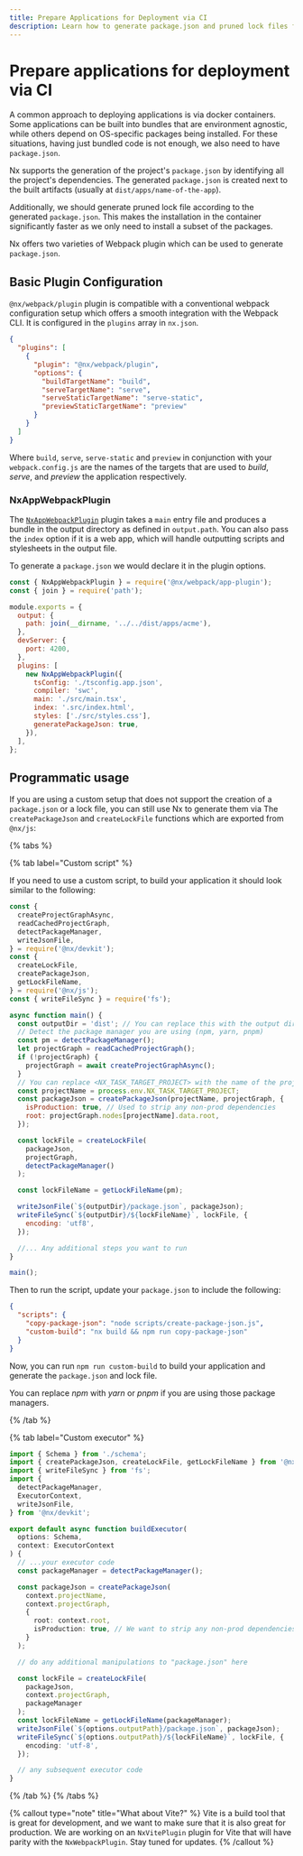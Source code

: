 ```yaml
---
title: Prepare Applications for Deployment via CI
description: Learn how to generate package.json and pruned lock files for your Nx applications to optimize container-based deployments in CI environments.
---
```


# Prepare applications for deployment via CI

A common approach to deploying applications is via docker containers. Some applications can be built into bundles that are environment agnostic, while others depend on OS-specific packages being installed. For these situations, having just bundled code is not enough, we also need to have `package.json`.

Nx supports the generation of the project's `package.json` by identifying all the project's dependencies. The generated `package.json` is created next to the built artifacts (usually at `dist/apps/name-of-the-app`).

Additionally, we should generate pruned lock file according to the generated `package.json`. This makes the installation in the container significantly faster as we only need to install a subset of the packages.

Nx offers two varieties of Webpack plugin which can be used to generate `package.json`.

## Basic Plugin Configuration

`@nx/webpack/plugin` plugin is compatible with a conventional webpack configuration setup which offers a smooth integration with the Webpack CLI.
It is configured in the `plugins` array in `nx.json`.

```json {% fileName="nx.json" %}
{
  "plugins": [
    {
      "plugin": "@nx/webpack/plugin",
      "options": {
        "buildTargetName": "build",
        "serveTargetName": "serve",
        "serveStaticTargetName": "serve-static",
        "previewStaticTargetName": "preview"
      }
    }
  ]
}
```

Where `build`, `serve`, `serve-static` and `preview` in conjunction with your `webpack.config.js` are the names of the targets that are used to _build_, _serve_, and _preview_ the application respectively.

### NxAppWebpackPlugin

The [`NxAppWebpackPlugin`](/recipes/webpack/webpack-plugins#nxappwebpackplugin) plugin takes a `main` entry file and produces a bundle in the output directory as defined in `output.path`. You can also pass the `index` option if it is a web app, which will handle outputting scripts and stylesheets in the output file.

To generate a `package.json` we would declare it in the plugin options.

```js {% fileName="apps/acme/app/webpack.config.js" %}
const { NxAppWebpackPlugin } = require('@nx/webpack/app-plugin');
const { join } = require('path');

module.exports = {
  output: {
    path: join(__dirname, '../../dist/apps/acme'),
  },
  devServer: {
    port: 4200,
  },
  plugins: [
    new NxAppWebpackPlugin({
      tsConfig: './tsconfig.app.json',
      compiler: 'swc',
      main: './src/main.tsx',
      index: '.src/index.html',
      styles: ['./src/styles.css'],
      generatePackageJson: true,
    }),
  ],
};
```

## Programmatic usage

If you are using a custom setup that does not support the creation of a `package.json` or a lock file, you can still use Nx to generate them via The `createPackageJson` and `createLockFile` functions which are exported from `@nx/js`:

{% tabs %}

{% tab label="Custom script" %}

If you need to use a custom script, to build your application it should look similar to the following:

```javascript {% fileName="scripts/create-package-json.js" %}
const {
  createProjectGraphAsync,
  readCachedProjectGraph,
  detectPackageManager,
  writeJsonFile,
} = require('@nx/devkit');
const {
  createLockFile,
  createPackageJson,
  getLockFileName,
} = require('@nx/js');
const { writeFileSync } = require('fs');

async function main() {
  const outputDir = 'dist'; // You can replace this with the output directory you want to use
  // Detect the package manager you are using (npm, yarn, pnpm)
  const pm = detectPackageManager();
  let projectGraph = readCachedProjectGraph();
  if (!projectGraph) {
    projectGraph = await createProjectGraphAsync();
  }
  // You can replace <NX_TASK_TARGET_PROJECT> with the name of the project if you want.
  const projectName = process.env.NX_TASK_TARGET_PROJECT;
  const packageJson = createPackageJson(projectName, projectGraph, {
    isProduction: true, // Used to strip any non-prod dependencies
    root: projectGraph.nodes[projectName].data.root,
  });

  const lockFile = createLockFile(
    packageJson,
    projectGraph,
    detectPackageManager()
  );

  const lockFileName = getLockFileName(pm);

  writeJsonFile(`${outputDir}/package.json`, packageJson);
  writeFileSync(`${outputDir}/${lockFileName}`, lockFile, {
    encoding: 'utf8',
  });

  //... Any additional steps you want to run
}

main();
```

Then to run the script, update your `package.json` to include the following:

```json {% fileName="package.json" %}
{
  "scripts": {
    "copy-package-json": "node scripts/create-package-json.js",
    "custom-build": "nx build && npm run copy-package-json"
  }
}
```

Now, you can run `npm run custom-build` to build your application and generate the `package.json` and lock file.

You can replace _npm_ with _yarn_ or _pnpm_ if you are using those package managers.

{% /tab %}

{% tab label="Custom executor" %}

```typescript
import { Schema } from './schema';
import { createPackageJson, createLockFile, getLockFileName } from '@nx/js';
import { writeFileSync } from 'fs';
import {
  detectPackageManager,
  ExecutorContext,
  writeJsonFile,
} from '@nx/devkit';

export default async function buildExecutor(
  options: Schema,
  context: ExecutorContext
) {
  // ...your executor code
  const packageManager = detectPackageManager();

  const packageJson = createPackageJson(
    context.projectName,
    context.projectGraph,
    {
      root: context.root,
      isProduction: true, // We want to strip any non-prod dependencies
    }
  );

  // do any additional manipulations to "package.json" here

  const lockFile = createLockFile(
    packageJson,
    context.projectGraph,
    packageManager
  );
  const lockFileName = getLockFileName(packageManager);
  writeJsonFile(`${options.outputPath}/package.json`, packageJson);
  writeFileSync(`${options.outputPath}/${lockFileName}`, lockFile, {
    encoding: 'utf-8',
  });

  // any subsequent executor code
}
```

{% /tab %}
{% /tabs %}

{% callout type="note" title="What about Vite?" %}
Vite is a build tool that is great for development, and we want to make sure that it is also great for production. We are working on an `NxVitePlugin` plugin for Vite that will have parity with the `NxWebpackPlugin`. Stay tuned for updates.
{% /callout %}
